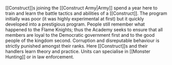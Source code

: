 [[Construct]]s joining the [[Construct Army|Army]] spend a year here to train and learn the battle tactics and abilities of a [[Construct]].
The program initially was poor (it was highly experimental at first) but it quickly developed into a prestigious program.
People still remember what happened to the Flame Knights; thus the Academy seeks to ensure that all members are loyal to the Democratic government first and to the good people of the kingdom second. Corruption and disreputable behaviour is strictly punished amongst their ranks.
Here [[Construct]]s and their handlers learn theory and practice. Units can specialise in [[Monster Hunting]] or in law enforcement.